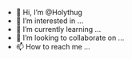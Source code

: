 - 👋 Hi, I’m @Holythug
- 👀 I’m interested in ...
- 🌱 I’m currently learning ...
- 💞️ I’m looking to collaborate on ...
- 📫 How to reach me ...

<!---
Holythug/Holythug is a ✨ special ✨ repository because its `README.md` (this file) appears on your GitHub profile.
You can click the Preview link to take a look at your changes.
--->

